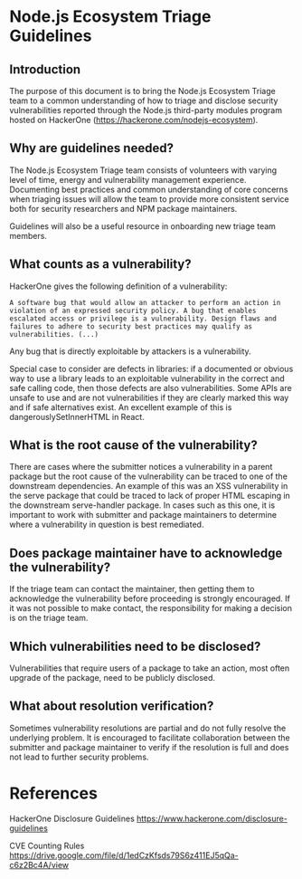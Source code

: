 # Node.js Ecosystem Triage Guidelines

## Introduction

The purpose of this document is to bring the Node.js Ecosystem Triage team to a common understanding of how to triage and disclose security vulnerabilities reported through the Node.js third-party modules program hosted on HackerOne (https://hackerone.com/nodejs-ecosystem).

## Why are guidelines needed?

The Node.js Ecosystem Triage team consists of volunteers with varying level of time, energy and vulnerability management experience. Documenting best practices and common understanding of core concerns when triaging issues will allow the team to provide more consistent service both for security researchers and NPM package maintainers.

Guidelines will also be a useful resource in onboarding new triage team members. 

## What counts as a vulnerability?

HackerOne gives the following definition of a vulnerability:

```
A software bug that would allow an attacker to perform an action in violation of an expressed security policy. A bug that enables escalated access or privilege is a vulnerability. Design flaws and failures to adhere to security best practices may qualify as vulnerabilities. (...)
```

Any bug that is directly exploitable by attackers is a vulnerability.

Special case to consider are defects in libraries: if a documented or obvious way to use a library leads to an exploitable vulnerability in the correct and safe calling code, then those defects are also vulnerabilities. Some APIs are unsafe to use and are not vulnerabilities if they are clearly marked this way and if safe alternatives exist. An excellent example of this is dangerouslySetInnerHTML in React.

## What is the root cause of the vulnerability?

There are cases where the submitter notices a vulnerability in a parent package but the root cause of the vulnerability can be traced to one of the downstream dependencies. An example of this was an XSS vulnerability in the serve package that could be traced to lack of proper HTML escaping in the downstream serve-handler package. In cases such as this one, it is important to work with submitter and package maintainers to determine where a vulnerability in question is best remediated.

## Does package maintainer have to acknowledge the vulnerability?

If the triage team can contact the maintainer, then getting them to acknowledge the vulnerability before proceeding is strongly encouraged. If it was not possible to make contact, the responsibility for making a decision is on the triage team.

## Which vulnerabilities need to be disclosed?

Vulnerabilities that require users of a package to take an action, most often upgrade of the package, need to be publicly disclosed.

## What about resolution verification?

Sometimes vulnerability resolutions are partial and do not fully resolve the underlying problem. It is encouraged to facilitate collaboration between the submitter and package maintainer to verify if the resolution is full and does not lead to further security problems.

# References

HackerOne Disclosure Guidelines
https://www.hackerone.com/disclosure-guidelines

CVE Counting Rules
https://drive.google.com/file/d/1edCzKfsds79S6z411EJ5qQa-c6z2Bc4A/view 
